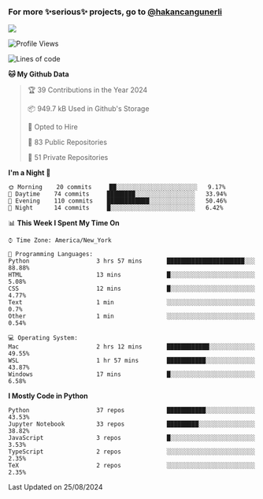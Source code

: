 ### For more ✨serious✨ projects, go to [@hakancangunerli](https://github.com/hakancangunerli)

![](https://github-readme-stats.vercel.app/api/top-langs/?username=johngunerli&layout=compact&hide=jupyter%20notebook,tex,html,shell,CSS,Ruby,Makefile,EmberScript,MATLAB,C&langs_count=6&exclude_repo=2015-csharp,gt_code,gsu_code,uga_code,uga_robotics)

<!--START_SECTION:waka-->
![Profile Views](http://img.shields.io/badge/Profile%20Views-0-blue)

![Lines of code](https://img.shields.io/badge/From%20Hello%20World%20I%27ve%20Written-480862%20lines%20of%20code-blue)

**🐱 My Github Data** 

> 🏆 39 Contributions in the Year 2024
 > 
> 📦 949.7 kB Used in Github's Storage 
 > 
> 💼 Opted to Hire
 > 
> 📜 83 Public Repositories 
 > 
> 🔑 51 Private Repositories  
 > 
**I'm a Night 🦉** 

```text
🌞 Morning    20 commits     ██░░░░░░░░░░░░░░░░░░░░░░░   9.17% 
🌆 Daytime    74 commits     ████████░░░░░░░░░░░░░░░░░   33.94% 
🌃 Evening    110 commits    ████████████░░░░░░░░░░░░░   50.46% 
🌙 Night      14 commits     █░░░░░░░░░░░░░░░░░░░░░░░░   6.42%

```


📊 **This Week I Spent My Time On** 

```text
⌚︎ Time Zone: America/New_York

💬 Programming Languages: 
Python                   3 hrs 57 mins       ██████████████████████░░░   88.88% 
HTML                     13 mins             █░░░░░░░░░░░░░░░░░░░░░░░░   5.08% 
CSS                      12 mins             █░░░░░░░░░░░░░░░░░░░░░░░░   4.77% 
Text                     1 min               ░░░░░░░░░░░░░░░░░░░░░░░░░   0.7% 
Other                    1 min               ░░░░░░░░░░░░░░░░░░░░░░░░░   0.54%

💻 Operating System: 
Mac                      2 hrs 12 mins       ████████████░░░░░░░░░░░░░   49.55% 
WSL                      1 hr 57 mins        ███████████░░░░░░░░░░░░░░   43.87% 
Windows                  17 mins             █░░░░░░░░░░░░░░░░░░░░░░░░   6.58%

```

**I Mostly Code in Python** 

```text
Python                   37 repos            ███████████░░░░░░░░░░░░░░   43.53% 
Jupyter Notebook         33 repos            █████████░░░░░░░░░░░░░░░░   38.82% 
JavaScript               3 repos             █░░░░░░░░░░░░░░░░░░░░░░░░   3.53% 
TypeScript               2 repos             ░░░░░░░░░░░░░░░░░░░░░░░░░   2.35% 
TeX                      2 repos             ░░░░░░░░░░░░░░░░░░░░░░░░░   2.35%

```



 Last Updated on 25/08/2024
<!--END_SECTION:waka-->


